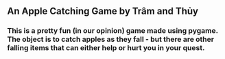 ## An Apple Catching Game by Trâm and Thủy

### This is a pretty fun (in our opinion) game made using pygame. The object is to catch apples as they fall - but there are other falling items that can either help or hurt you in your quest.

